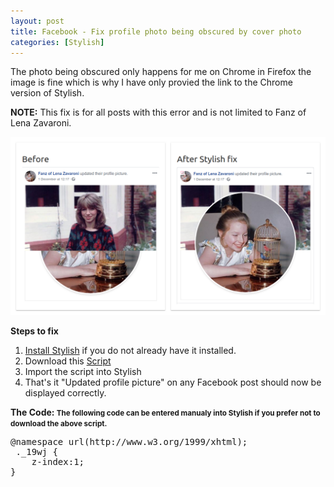 ```yaml
---
layout: post
title: Facebook - Fix profile photo being obscured by cover photo
categories: [Stylish]
---
```


The photo being obscured only happens for me on Chrome in Firefox the image is fine which is why I have only provied the link to the Chrome version of Stylish.

**NOTE:** This fix is for all posts with this error and is not limited to Fanz of Lena Zavaroni.

![image place holder](/assets/stylish/before-after.png)

**Steps to fix**

1. [Install Stylish](https://chrome.google.com/webstore/detail/stylish-custom-themes-for/fjnbnpbmkenffdnngjfgmeleoegfcffe?utm_source=chrome-ntp-icon) if you do not already have it installed.
2. Download this [Script](/assets/stylish/stylish-23_12_2018.json,.bin,.dms)
3. Import the script into Stylish
4. That's it &quot;Updated profile picture&quot; on any Facebook post should now be displayed correctly.

**The Code: <small>The following code can be entered manualy into Stylish if you prefer not to download the above script.</small>**

<pre>@namespace url(http://www.w3.org/1999/xhtml);
 ._19wj {
    z-index:1;
}</pre>

